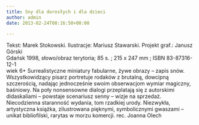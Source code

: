 ```yaml
---
title: Sny dla dorosłych i dla dzieci
author: admin
date: 2013-02-24T08:16:50+00:00

---
```


  Tekst: Marek Stokowski. Ilustracje: Mariusz Stawarski. Projekt graf.: Janusz Górski<br /> Gdańsk 1998, słowo/obraz terytoria; 85 s. ; 215 x 247 mm ; ISBN 83-87316-12-1<br /> wiek 6+
Surrealistyczne miniatury fabularne, żywe obrazy – zapis snów. Wszystkowidzący pisarz portretuje rodaków z brutalną, dowcipną szczerością, nadając jednocześnie swoim obserwacjom wymiar magiczny, baśniowy. Na poły nonsensowne dialogi przeplatają się z autorskimi didaskaliami – powstaje scenariusz senny – wizje na sprzedaż. Niecodzienna staranność wydania, tom rzadkiej urody. Niezwykła, artystyczna książka, zilustrowana pięknymi, symbolicznymi gwaszami – unikat bibliofilski, rarytas w morzu komercji.
rec. Joanna Olech
